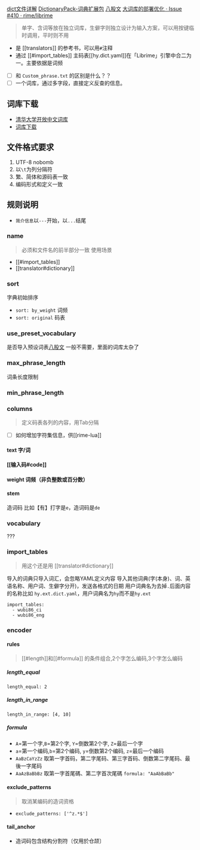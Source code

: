 [dict文件详解](https://github.com/LEOYoon-Tsaw/Rime_collections/blob/master/Rime_description.md#dictyaml-詳解)
[DictionaryPack-词典扩展包](https://github.com/rime/home/wiki/DictionaryPack)
[八股文](https://github.com/rime/home/wiki/RimeWithSchemata#八股文)
[大词库的部署优化 · Issue #410 · rime/librime](https://github.com/rime/librime/issues/410#issuecomment-788014012)
> 单字、含词等放在独立词库，生僻字则独立设计为输入方案，可以用按键临时调用，平时则不用
- 是 [[translators]] 的参考书，可以用`#`注释
- 通过 [[#import_tables]] 主码表[[hy.dict.yaml]]在「Librime」引擎中合二为一。主要依据是词频
- [ ] 和 `Custom_phrase.txt` 的区别是什么？？
- [ ] 一个词库，通过多字段，直接定义反查的信息。
## 词库下载
- [清华大学开放中文词库](https://github.com/thunlp/THUOCL)
- [词库下载](https://github.com/ling0322/webdict)
## 文件格式要求
1. UTF-8 nobomb
2. 以`\t`为列分隔符
3. 繁、简体和源码表一致
4. 编码形式和定义一致

## 规则说明
- `简介信息`以`---`开始，以`...`结尾
### name
> 必须和文件名的前半部分一致
使用场景
- [[#import_tables]]
- [[translator#dictionary]]
### sort
字典初始排序
- `sort: by_weight` 词频
- `sort: original` 码表
### use_preset_vocabulary
是否导入预设词表[八股文](https://github.com/rime/rime-essay)
一般不需要，里面的词库太杂了
### max_phrase_length
词条长度限制
### min_phrase_length

### columns
> 定义码表各列的内容，用Tab分隔
- [ ] 如何增加字符集信息，供[[rime-lua]]
#### text 字/词
#### [[输入码#code]]
#### weight 词频（非负整数或百分数）
#### stem
造词码 比如【有】打字是`e`，造词码是`de`
### vocabulary
???
### import_tables
> 用这个还是用 [[translator#dictionary]]

导入的词典只导入词汇，会忽略YAML定义内容
导入其他词典(字(本身)、词、英语名称、用户词、生僻字分开)，发送各格式的日期
用户词典名为去掉`.`后面内容的名称比如 `hy.ext.dict.yaml`，用户词典名为`hy`而不是`hy.ext`
```
import_tables:
  - wubi86_ci
  - wubi86_eng
```

### encoder
#### rules
>[[#length]]和[[#formula]] 的条件组合,2个字怎么编码,3个字怎么编码
##### length_equal
`length_equal: 2`
##### length_in_range
`length_in_range: [4, 10]`
##### formula
- `A`=第一个字,`B`=第2个字, `Y`=倒数第2个字, `Z`=最后一个字
- `a`=第一个编码,`b`=第2个编码, `y`=倒数第2个编码, `z`=最后一个编码
- `AaBzCaYzZz` 取第一字首码，第二字尾码、第三字首码、倒数第二字尾码、最後一字尾码
- `AaAzBaBbBz` 取第一字首尾碼、第二字首次尾碼
`formula: "AaAbBaBb"`

#### exclude_patterns
> 取消某编码的造词资格
- `exclude_patterns: ['^z.*$']`

#### tail_anchor
- 造词码包含结构分割符〔仅用於仓颉〕
